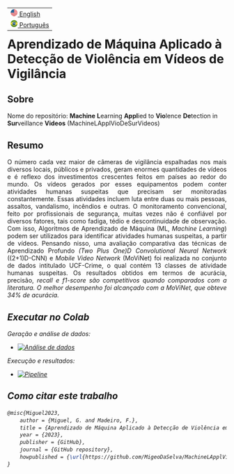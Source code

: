 <table align="right">
 <tr><td><a href="https://github.com/MigeoDaSelva/MachineLApplVioDeSurVideos/blob/main/README.md"><img src="./src/assets/project/us_flag.png" alt="Bandeira dos Estados Unidos da América" width="17px"> English</a></td></tr>
 <tr><td><a href="https://github.com/MigeoDaSelva/MachineLApplVioDeSurVideos/blob/main/README-pt-br.md"><img src="./src/assets/project/br_flag.png" alt="Bandeira do Brasil" width="17px"> Português</a></td></tr>
</table>

<h1>Aprendizado de Máquina Aplicado à Detecção de Violência em Vídeos de Vigilância</h1>

<h2>Sobre</h2>
<p>Nome do repositório: <b>Machine</b> <b>L</b>earning <b>Appl</b>ied to <b>Vio</b>lence <b>De</b>tection in <b>Sur</b>veillance <b>Videos</b> (MachineLApplVioDeSurVideos)</p>

<h2>Resumo</h2>

<p align="justify">O número cada vez maior de câmeras de vigilância espalhadas nos mais diversos locais, públicos e privados, geram enormes quantidades de vídeos e é reflexo dos investimentos crescentes feitos em países ao redor do mundo. Os vídeos gerados por esses equipamentos podem conter atividades humanas suspeitas que precisam ser monitoradas constantemente. Essas atividades incluem luta entre duas ou mais pessoas, assaltos, vandalismo, incêndios e outras. O monitoramento convencional, feito por profissionais de segurança, muitas vezes não é confiável por diversos fatores, tais como fadiga, tédio e descontinuidade de observação. Com isso, Algoritmos de Aprendizado de Máquina (ML, <i>Machine Learning</i>) podem ser utilizados para identificar atividades humanas suspeitas, a partir de vídeos. Pensando nisso, uma avaliação comparativa das técnicas de Aprendizado Profundo <i>(Two Plus One)D Convolutional Neural Network</i> ((2+1)D-CNN) e <i>Mobile Video Network</i> (MoViNet) foi realizada no conjunto de dados intitulado UCF-Crime, o qual contém 13 classes de atividade humanas suspeitas. Os resultados obtidos em termos de acurácia, precisão, <i>recall<i/> e <i>f1-score</i> são competitivos quando comparados com a literatura. O melhor desempenho foi alcançado com a MoViNet, que obteve 34% de acurácia.</p>

<h2>Executar no Colab</h2>
<p>Geração e análise de dados:</p>

- [![Análise de dados](https://colab.research.google.com/assets/colab-badge.svg)](https://colab.research.google.com/github/MigeoDaSelva/MachineLApplVioDeSurVideos/blob/main/data_analysis.ipynb)

<p>Execução e resultados:</p>

- [![Pipeline](https://colab.research.google.com/assets/colab-badge.svg)](https://colab.research.google.com/github/MigeoDaSelva/MachineLApplVioDeSurVideos/blob/main/violence_detection.ipynb)

<h2>Como citar este trabalho</h2>

```tex
@misc{Miguel2023,  
    author = {Miguel, G. and Madeiro, F.},
    title = {Aprendizado de Máquina Aplicado à Detecção de Violência em Vídeos de Vigilância},  
    year = {2023},  
    publisher = {GitHub},  
    journal = {GitHub repository},  
    howpublished = {\url{https://github.com/MigeoDaSelva/MachineLApplVioDeSurVideos}}  
}
```
